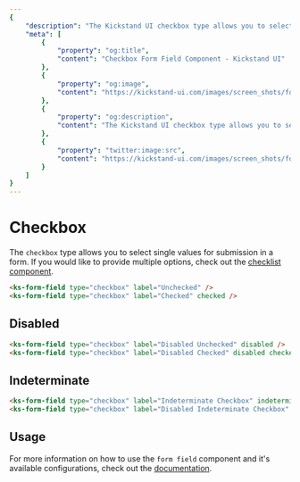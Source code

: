 ```yaml
---
{
    "description": "The Kickstand UI checkbox type allows you to select single values for submission in a form.",
    "meta": [
        {
            "property": "og:title",
            "content": "Checkbox Form Field Component - Kickstand UI"
        },
        {
            "property": "og:image",
            "content": "https://kickstand-ui.com/images/screen_shots/form-field.png"
        },
        {
            "property": "og:description",
            "content": "The Kickstand UI checkbox type allows you to select single values for submission in a form."
        },
        {
            "property": "twitter:image:src",
            "content": "https://kickstand-ui.com/images/screen_shots/form-field.png"
        }
    ]
}
---
```


# Checkbox

The `checkbox` type allows you to select single values for submission in a form. If you would like to provide multiple options, check out the [checklist component](./checklist.md).

<div class="my-xl">
    <ks-form-field type="checkbox" label="Unchecked" />
    <ks-form-field type="checkbox" label="Checked" checked />
</div>

```html
<ks-form-field type="checkbox" label="Unchecked" />
<ks-form-field type="checkbox" label="Checked" checked />
```

## Disabled

<div class="my-xl">
    <ks-form-field type="checkbox" label="Disabled Unchecked" disabled />
    <ks-form-field type="checkbox" label="Disabled Checked" disabled checked />
</div>

```html
<ks-form-field type="checkbox" label="Disabled Unchecked" disabled />
<ks-form-field type="checkbox" label="Disabled Checked" disabled checked />
```

## Indeterminate

<div class="my-xl">
    <ks-form-field type="checkbox" label="Indeterminate Checkbox" indeterminate />
    <ks-form-field type="checkbox" label="Disabled Indeterminate Checkbox" indeterminate disabled />
</div>

```html
<ks-form-field type="checkbox" label="Indeterminate Checkbox" indeterminate />
<ks-form-field type="checkbox" label="Disabled Indeterminate Checkbox" indeterminate disabled />
```

## Usage

For more information on how to use the `form field` component and it's available configurations, check out the [documentation](./form-field.md).
